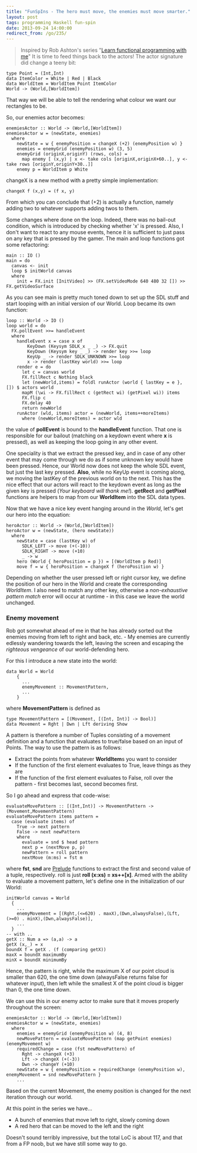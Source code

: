 ```yaml
---
title: "FunSpIns - The hero must move, the enemies must move smarter."
layout: post
tags: programming Haskell fun-spin
date: 2013-09-24 14:00:00
redirect_from: /go/235/
---
```


> Inspired by Rob Ashton's series "[Learn functional programming with me][1]"
It is time to feed things back to the actors! The actor signature did change a teeny bit:

	type Point = (Int,Int)
	data ItemColor = White | Red | Black
	data WorldItem = WorldItem Point ItemColor
	World -> (World,[WorldItem])

That way we will be able to tell the rendering what colour we want our rectangles to be.

So, our enemies actor becomes:

	enemiesActor :: World -> (World,[WorldItem])
	enemiesActor w = (newState, enemies)
	  where
	    newState = w { enemyPosition = changeX (+2) (enemyPosition w) }
	    enemies = enemyGrid (enemyPosition w) (3, 5)
	    enemyGrid (originX,originY) (rows, cols) = 
	      map enemy [ (x,y) | x <- take cols [originX,originX+60..], y <- take rows [originY,originY+30..]]
	    enemy p = WorldItem p White

changeX is a new method with a pretty simple implementation:

	changeX f (x,y) = (f x, y)

From which you can conclude that (+2) is actually a function, namely adding two to whatever supports adding twos to them.

Some changes where done on the loop. Indeed, there was no bail-out condition, which is introduced by checking whether 'x' is pressed.
Also, I don't want to react to any mouse events, hence it is sufficient to just pass on any key that is pressed by the gamer. The main and loop functions got some refactoring:

	main :: IO ()
	main = do
	  canvas <- init
	  loop $ initWorld canvas
	  where
	    init = FX.init [InitVideo] >> (FX.setVideoMode 640 480 32 []) >> FX.getVideoSurface

As you can see main is pretty much toned down to set up the SDL stuff and start looping with an initial version of our World. Loop became its own function:

	loop :: World -> IO ()
	loop world = do
	  FX.pollEvent >>= handleEvent
	  where
	    handleEvent x = case x of
	        KeyDown (Keysym SDLK_x _ _) -> FX.quit
	        KeyDown (Keysym key _ _) -> render key >>= loop
	        KeyUp _ -> render SDLK_UNKNOWN >>= loop
	        x -> render (lastKey world) >>= loop
	    render e = do
	      let c = canvas world
	      FX.fillRect c Nothing black
	      let (newWorld,items) = foldl runActor (world { lastKey = e }, []) $ actors world
	      mapM (\wi -> FX.fillRect c (getRect wi) (getPixel wi)) items
	      FX.flip c
	      FX.delay 40
	      return newWorld
	    runActor (wld, items) actor = (newWorld, items++moreItems)
	      where (newWorld,moreItems) = actor wld  

the value of **pollEvent** is bound to the **handleEvent** function. That one is responsible for our bailout (matching on a keydown event where **x** is pressed), as well as keeping the loop going in any other event. 

One speciality is that we extract the pressed key, and in case of any other event that may come through we do as if some unknown key would have been pressed. Hence, our World now does not keep the whole SDL event, but just the last key pressed. **Also**, while no KeyUp event is coming along, we moving the lastKey of the previous  world on to the next. This has the nice effect that our actors will react to the keydown event as long as the given key is pressed (*Your keyboard will thank me!*). **getRect** and **getPixel** functions are helpers to map from our **WorldItem** into the SDL data types.

Now that we have a nice key event hanging around in the *World*, let's get our hero into the equation:

	heroActor :: World -> (World,[WorldItem])
	heroActor w = (newState, (hero newState))
	  where
	    newState = case (lastKey w) of
	      SDLK_LEFT -> move (+(-10))
	      SDLK_RIGHT -> move (+10)
	      _ -> w
	    hero (World { heroPosition = p }) = [(WorldItem p Red)]
	    move f = w { heroPosition = changeX f (heroPosition w) }

Depending on whether the user pressed left or right cursor key, we define the position of our hero in the World and create the corresponding *WorldItem*. I also need to match any other key, otherwise a *non-exhaustive pattern match* error will occur at runtime -  in this case we leave the world unchanged.

### Enemy movement

Rob got somewhat ahead of me in that he has already sorted out the enemies moving from left to right and back, etc. - My enemies are currently edlessly wandering towards the left, leaving the screen and escaping the *righteous vengeance* of our world-defending hero.

For this I introduce a new state into the world:

    data World = World 
        {
	      ...
	      enemyMovement :: MovementPattern,
	      ...
	    }

where **MovementPattern** is defined as 

	type MovementPattern = [(Movement, [(Int, Int)] -> Bool)]
	data Movement = Rght | Dwn | Lft deriving Show

A pattern is therefore a number of Tuples consisting of a movement definition and a function that evaluates to true/false based on an input of Points. The way to use the pattern is as follows:

* Extract the points from whatever **WorldItem**s you want to consider
* If the function of the first element evaluates to True, leave things as they are
* If the function of the first element evaluates to False, roll over the pattern - first becomes last, second becomes first.

So I go ahead and express that code-wise:

	evaluateMovePattern :: [(Int,Int)] -> MovementPattern -> (Movement,MovementPattern)
	evaluateMovePattern items pattern = 
	  case (evaluate items) of
	    True -> next pattern
	    False -> next newPattern
	    where 
	      evaluate = snd $ head pattern
	      next p = (nextMove p, p)
	      newPattern = roll pattern
	      nextMove (m:ms) = fst m

where **fst**, **snd** are [Prelude][2] functions to extract the first and second value of a tuple, respectively. roll is just **roll (x:xs) = xs++[x]**.
Armed with the ability to evaluate a movement pattern, let's define one in the initialization of our World:

	initWorld canvas = World 
	  { 
	    ... 
	    enemyMovement = [(Rght,(<=620) . maxX),(Dwn,alwaysFalse),(Lft,(>=0) . minX),(Dwn,alwaysFalse)],
	    ...
	  }
	-- with ..
	getX :: Num a => (a,a) -> a
	getX (x,_) = x
	boundX f = getX . (f (comparing getX))
	maxX = boundX maximumBy
	minX = boundX minimumBy

Hence, the pattern is right, while the maximum X of our point cloud is smaller than 620, the one time down (alwaysFalse returns false for whatever input), then left while the smallest X of the point cloud is bigger than 0, the one time down.

We can use this in our enemy actor to make sure that it moves properly throughout the screen:

	enemiesActor :: World -> (World,[WorldItem])
	enemiesActor w = (newState, enemies)
	  where
	    enemies = enemyGrid (enemyPosition w) (4, 8)
	    newMovePattern = evaluateMovePattern (map getPoint enemies) (enemyMovement w)
	    requiredChange = case (fst newMovePattern) of
	      Rght -> changeX (+3)
	      Lft -> changeX (+(-3))
	      Dwn -> changeY (+10)
		newState = w { enemyPosition = requiredChange (enemyPosition w), enemyMovement = snd newMovePattern }
		...

Based on the current Movement, the enemy position is changed for the next iteration through our world.

At this point in the series we have...

* A bunch of enemies that move left to right, slowly coming down
* A red hero that can be moved to the left and the right

Doesn't sound terribly impressive, but the total LoC is about 117, and that from a FP noob, but we have still some way to go.


  [1]: http://codeofrob.com/entries/learn-functional-programming-with-me---keyboard-input-for-our-red-square.html
  [2]: http://www.haskell.org/ghc/docs/latest/html/libraries/base/Prelude.html